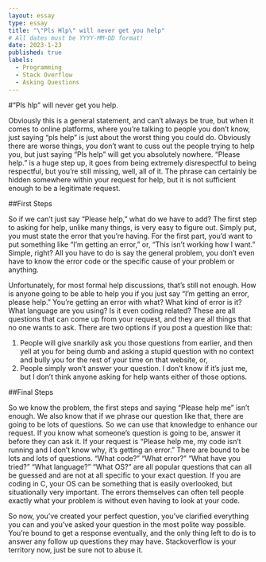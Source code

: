 ```yaml
---
layout: essay
type: essay
title: "\"Pls Hlp\" will never get you help"
# All dates must be YYYY-MM-DD format!
date: 2023-1-23
published: true
labels:
  - Programming
  - Stack Overflow
  - Asking Questions
---
```

#“Pls hlp” will never get you help.

Obviously this is a general statement, and can’t always be true, but when it comes to online platforms, where you’re talking to people you don’t know, 
just saying “pls help” is just about the worst thing you could do. Obviously there are worse things, you don’t want to cuss out the people trying to help you,
but just saying “Pls help” will get you absolutely nowhere. “Please help.” is a huge step up, it goes from being extremely disrespectful to being respectful, 
but you’re still missing, well, all of it. The phrase can certainly be hidden somewhere within your request for help, but it is not sufficient enough to be a 
legitimate request.

##First Steps

So if we can’t just say “Please help,” what do we have to add? The first step to asking for help, unlike many things, is very easy to figure out. 
Simply put, you must state the error that you’re having. For the first part, you’d want to put something like “I’m getting an error,” or, “This isn’t working how I want.”
Simple, right? All you have to do is say the general problem, you don’t even have to know the error code or the specific cause of your problem or anything. 

Unfortunately, for most formal help discussions, that’s still not enough. How is anyone going to be able to help you if you just say “I’m getting an error, please help.” 
You’re getting an error with what?  What kind of error is it? What language are you using? Is it even coding related? These are all questions that can come up from your 
request, and they are all things that no one wants to ask. There are two options if you post a question like that: 
1. People will give snarkily ask you those questions from earlier, and then yell at you for being dumb and asking a stupid question with no context and bully you 
for the rest of your time on that website, or, 
2. People simply won’t answer your question.
I don’t know if it’s just me, but I don’t think anyone asking for help wants either of those options. 

##Final Steps

So we know the problem, the first steps and saying “Please help me” isn’t enough. We also know that if we phrase our question like that,
there are going to be lots of questions. So we can use that knowledge to enhance our request. If you know what someone’s question is going to be, 
answer it before they can ask it. If your request is “Please help me, my code isn’t running and I don’t know why, it’s getting an error.” There are bound to be lots 
and lots of questions. “What code?” “What error?” “What have you tried?” “What language?” “What OS?” are all popular questions that can all be guessed and are not at all
specific to your exact question. If you are coding in C, your OS can be something that is easily overlooked, but situationally very important. The errors themselves can 
often tell people exactly what your problem is without even having to look at your code.

So now, you’ve created your perfect question, you’ve clarified everything you can and you’ve asked your question in the most polite way possible. 
You’re bound to get a response eventually, and the only thing left to do is to answer any follow up questions they may have. Stackoverflow is your territory now, 
just be sure not to abuse it. 
	

